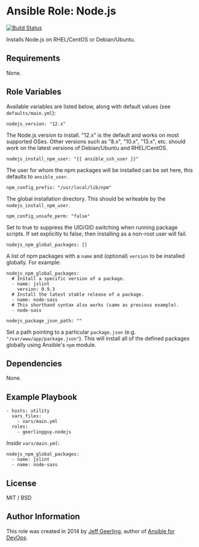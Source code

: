 # Ansible Role: Node.js

[![Build Status](https://travis-ci.com/geerlingguy/ansible-role-nodejs.svg?branch=master)](https://travis-ci.com/geerlingguy/ansible-role-nodejs)

Installs Node.js on RHEL/CentOS or Debian/Ubuntu.

## Requirements

None.

## Role Variables

Available variables are listed below, along with default values (see `defaults/main.yml`):

    nodejs_version: "12.x"

The Node.js version to install. "12.x" is the default and works on most supported OSes. Other versions such as "8.x", "10.x", "13.x", etc. should work on the latest versions of Debian/Ubuntu and RHEL/CentOS.

    nodejs_install_npm_user: "{{ ansible_ssh_user }}"

The user for whom the npm packages will be installed can be set here, this defaults to `ansible_user`.

    npm_config_prefix: "/usr/local/lib/npm"

The global installation directory. This should be writeable by the `nodejs_install_npm_user`.

    npm_config_unsafe_perm: "false"

Set to true to suppress the UID/GID switching when running package scripts. If set explicitly to false, then installing as a non-root user will fail.

    nodejs_npm_global_packages: []

A list of npm packages with a `name` and (optional) `version` to be installed globally. For example:

    nodejs_npm_global_packages:
      # Install a specific version of a package.
      - name: jslint
        version: 0.9.3
      # Install the latest stable release of a package.
      - name: node-sass
      # This shorthand syntax also works (same as previous example).
      - node-sass
<!-- code block separator -->

    nodejs_package_json_path: ""

Set a path pointing to a particular `package.json` (e.g. `"/var/www/app/package.json"`). This will install all of the defined packages globally using Ansible's `npm` module.

## Dependencies

None.

## Example Playbook

    - hosts: utility
      vars_files:
        - vars/main.yml
      roles:
        - geerlingguy.nodejs

*Inside `vars/main.yml`*:

    nodejs_npm_global_packages:
      - name: jslint
      - name: node-sass

## License

MIT / BSD

## Author Information

This role was created in 2014 by [Jeff Geerling](https://www.jeffgeerling.com/), author of [Ansible for DevOps](https://www.ansiblefordevops.com/).
